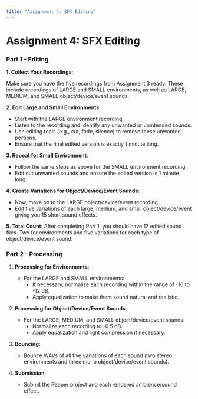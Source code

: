 ```yaml
---
title: "Assignment 4: SFX Editing"
---
```


# Assignment 4: SFX Editing
### Part 1 - Editing

**1. Collect Your Recordings**: 

Make sure you have the five recordings from Assignment 3 ready. These include recordings of LARGE and SMALL environments, as well as LARGE, MEDIUM, and SMALL object/device/event sounds.

**2. Edit Large and Small Environments**:
   - Start with the LARGE environment recording.
   - Listen to the recording and identify any unwanted or unintended sounds.
   - Use editing tools (e.g., cut, fade, silence) to remove these unwanted portions.
   - Ensure that the final edited version is exactly 1 minute long.

**3. Repeat for Small Environment**:
   - Follow the same steps as above for the SMALL environment recording.
   - Edit out unwanted sounds and ensure the edited version is 1 minute long.

**4. Create Variations for Object/Device/Event Sounds**:
   - Now, move on to the LARGE object/device/event recording.
   - Edit five variations of each large, medium, and small object/device/event giving you 15 short sound effects. 

**5. Total Count**: After completing Part 1, you should have 17 edited sound files. Two for environments and five variations for each type of object/device/event sound.

### Part 2 - Processing

1. **Processing for Environments**:
   - For the LARGE and SMALL environments:
     - If necessary, normalize each recording within the range of -16 to -12 dB.
     - Apply equalization to make them sound natural and realistic.

2. **Processing for Object/Device/Event Sounds**:
   - For the LARGE, MEDIUM, and SMALL object/device/event sounds:
     - Normalize each recording to -0.5 dB.
     - Apply equalization and light compression if necessary. 

3. **Bouncing**:
   - Bounce WAVs of all five variations of each sound (two stereo environments and three mono object/device/event sounds).

4. **Submission**:
   - Submit the Reaper project and each rendered ambience/sound effect. 
